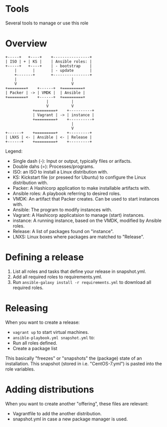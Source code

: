 # Tools
Several tools to manage or use this role

# Overview
```text
+-----+   +----+    +----------------+
| ISO | + | KS |    | Ansible roles: |
+-----+   +----+    | - bootstrap    |
    |       |       | - update       |
    +-------+       +----------------+
    |                        |
    V                        V
+========+    +------+  +=========+
| Packer | -> | VMDK |  | Ansible |
+========+    +------+  +=========+
                  |          |
                  V          V
            +=========+    +----------+
            | Vagrant | -> | instance |
            +=========+    +----------+
                             |
                             V
+------+    +=========+    +---------+
| LNXS | <- | Ansible | <- | Release |
+------+    +=========+    +---------+
```

Legend:
- Single dash (-): Input or output, typically files or arifacts.
- Double dahs (=): Processes/programs.
- ISO: an ISO to install a Linux distribution with.
- KS: Kickstart file (or preseed for Ubuntu) to configure the Linux distribution with.
- Packer: A Hashicorp application to make installable artifacts with.
- Ansible roles: A playbook referring to desired roles.
- VMDK: An artifact that Packer creates. Can be used to start instances with.
- Ansible: The program to modify instances with.
- Vagrant: A Hashicorp applicatsion to manage (start) instances.
- instance: A running instance, based on the VMDK, modified by Ansible roles.
- Release: A list of packages found on "instance".
- LNXS: Linux boxes where packages are matched to "Release".

# Defining a release
1. List all roles and tasks that define your release in snapshot.yml.
2. Add all required roles to requirements.yml.
3. Run `ansible-galaxy install -r requirements.yml` to download all required roles.

# Releasing
When you want to create a release:
- `vagrant up` to start virtual machines.
- `ansible-playbook.yml snapshot.yml` to:
- Run all roles defined.
- Create a package list

This basically "freezes" or "snapshots" the (package) state of an installation. This snapshot (stored in i.e. "CentOS-7.yml") is pasted into the role variables.

# Adding distributions
When you want to create another "offering", these files are relevant:
- Vagrantfile to add the another distribution.
- snapshot.yml in case a new package manager is used.
